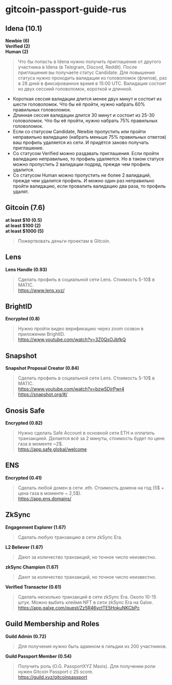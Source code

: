 # gitcoin-passport-guide-rus

## Idena (10.1)
**Newbie (6)**  
**Verified (2)**  
**Human (2)**  
> Что бы попасть в Idena нужно получить приглашение от другого участника в Idena (в Telegram, Discord, Reddit). После приглашения вы получаете статус Candidate. Для повышения статуса нужно проходить валидации из головоломок (флипов), раз в 28 дней в фиксированное время в 15:00 UTC. Валидация состоит из двух сессиий головоломок, короткой и длинной.  

- Короткая сессия валидации длится менее двух минут и состоит из шести головоломок. Что бы её пройти, нужно набрать 60% правильных головоломок.
- Длинная сессия валидации длится 30 минут и состоит из 25-30 головоломок. Что бы её пройти, нужно набрать 75% правильных головоломок.  
- Если со статусом Candidate, Newbie пропустить или пройти неправильно валидацию (набрать меньше 75% правильных ответов) ваш профиль удаляется из сети. И придётся заново получать приглашение.  
- Со статусом Verified можно раздавать приглашения. Если пройти валидацию неправильно, то профиль удаляется. Но в таком статусе можно пропустить 2 валидации подряд, прежде чем профиль удалится.  
- Со статусом Human можно пропустить не более 2 валидаций, прежде чем удалится профиль. И можно один раз неправильно пройти валидацию, если провалить валидацию два раза, то профиль удалят.  


## Gitcoin (7.6)  
**at least $10 (0.5)**  
**at least $100 (2)**  
**at least $1000 (5)**  
> Пожертвовать деньги проектам в Gitcoin.

## Lens
**Lens Handle (0.93)**
> Сделать профиль в социальной сети Lens. Стоимость 5-10$ в MATIC.  
https://www.lens.xyz/

## BrightID
**Encrypted (0.8)**
> Нужно пройти видео верификацию через zoom созвон в приложении BrightID.  
https://www.youtube.com/watch?v=3Z0QsOJbfkQ

## Snapshot
**Snapshot Proposal Creator (0.84)**
> Сделать профиль в социальной сети Lens. Стоимость 5-10$ в MATIC.  
https://www.youtube.com/watch?v=bzwSDjrPwr4  
https://snapshot.org/#/

## Gnosis Safe
**Encrypted (0.82)**
> Нужно сделать Safe Account в основной сети ETH и оплатить транзакцией. Делается всё за 2 минуты, стоимость будет по цене газа в моменте ~2$.  
https://app.safe.global/welcome

## ENS
**Encrypted (0.41)**
> Сделать любой домен в сети .eth. Стоимость домена на год (5$ + цена газа в моменте ~ 2,5$).  
https://app.ens.domains/

## ZkSync
**Engagement Explorer (1.67)**
> Сделать любую транзакцию в сети zkSync Era.

**L2 Believer (1.67)**  
> Дают за количество транзакций, но точное число неизвестно.
 
**zkSync Champion (1.67)**  
> Дают за количество транзакций, но точное число неизвестно.

**Verified Transactor (0.61)**  
> Сделать несколько транзакций в сети zkSync Era. Около 10-15 штук. Можно выбить клеймя NFT в сети zkSync Era на Galxe.  
https://app.galxe.com/quest/Zz5R46vctTE5HokuNKCbPc


## Guild Membership and Roles
**Guild Admin (0.72)**
> Для получения нужно быть админом в гильдии из 200 участников.

**Guild Passport Member (0.54)**
> Получить роль (O.G. PassportXYZ Maxis). Для получении роли нужен Gitcoin Passport с 25 score.  
https://guild.xyz/gitcoinpassport
